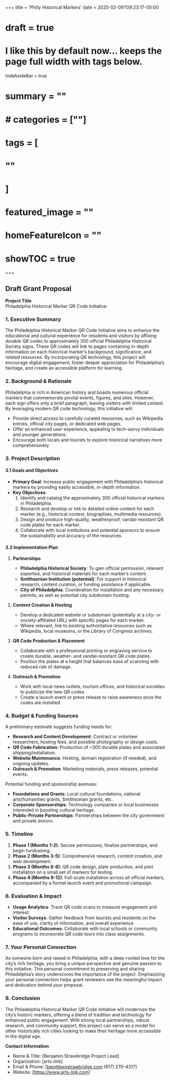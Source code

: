 +++
title = 'Philly Historical Markers'
date = 2025-02-09T09:23:17-05:00
# draft = true
# I like this by default now... keeps the page full width with tags below.
hideAsideBar = true
# summary = ""
# # categories = [""]
# tags = [
  # ""
  # ]
# featured_image = ""
# homeFeatureIcon = ""
# showTOC = true
+++
## Draft Grant Proposal

**Project Title**  
Philadelphia Historical Marker QR Code Initiative

### 1. Executive Summary
The Philadelphia Historical Marker QR Code Initiative aims to enhance the educational and cultural experience for residents and visitors by affixing durable QR codes to approximately 300 official Philadelphia Historical Society signs. These QR codes will link to pages containing in-depth information on each historical marker’s background, significance, and related resources. By incorporating QR technology, this project will encourage digital engagement, foster deeper appreciation for Philadelphia’s heritage, and create an accessible platform for learning.

### 2. Background & Rationale
Philadelphia is rich in American history and boasts numerous official markers that commemorate pivotal events, figures, and sites. However, each sign offers only a brief paragraph, leaving visitors with limited context. By leveraging modern QR code technology, this initiative will:

- Provide direct access to carefully curated resources, such as Wikipedia entries, official city pages, or dedicated web pages.
- Offer an enhanced user experience, appealing to tech-savvy individuals and younger generations.
- Encourage both locals and tourists to explore historical narratives more comprehensively.

### 3. Project Description

#### 3.1 Goals and Objectives
- **Primary Goal**: Increase public engagement with Philadelphia’s historical markers by providing easily accessible, in-depth information.  
- **Key Objectives**:
  1. Identify and catalog the approximately 300 official historical markers in Philadelphia.
  2. Research and develop or link to detailed online content for each marker (e.g., historical context, biographies, multimedia resources).
  3. Design and produce high-quality, weatherproof, vandal-resistant QR code plates for each marker.
  4. Collaborate with local institutions and potential sponsors to ensure the sustainability and accuracy of the resources.

#### 3.2 Implementation Plan
1. **Partnerships**  
   - **Philadelphia Historical Society**: To gain official permission, relevant expertise, and historical materials for each marker’s content.  
   - **Smithsonian Institution (potential)**: For support in historical research, content curation, or funding assistance if applicable.  
   - **City of Philadelphia**: Coordination for installation and any necessary permits, as well as potential city subdomain hosting.  

2. **Content Creation & Hosting**  
   - Develop a dedicated website or subdomain (potentially at a city- or society-affiliated URL) with specific pages for each marker.  
   - Where relevant, link to existing authoritative resources such as Wikipedia, local museums, or the Library of Congress archives.  

3. **QR Code Production & Placement**  
   - Collaborate with a professional printing or engraving service to create durable, weather- and vandal-resistant QR code plates.  
   - Position the plates at a height that balances ease of scanning with reduced risk of damage.  

4. **Outreach & Promotion**  
   - Work with local news outlets, tourism offices, and historical societies to publicize the new QR codes.  
   - Create a launch event or press release to raise awareness once the codes are installed.

### 4. Budget & Funding Sources
A preliminary estimate suggests funding needs for:

- **Research and Content Development**: Contract or volunteer researchers, hosting fees, and possible photography or design costs.  
- **QR Code Fabrication**: Production of ~300 durable plates and associated shipping/installation.  
- **Website Maintenance**: Hosting, domain registration (if needed), and ongoing updates.  
- **Outreach & Promotion**: Marketing materials, press releases, potential events.

Potential funding and sponsorship avenues:

- **Foundations and Grants**: Local cultural foundations, national arts/humanities grants, Smithsonian grants, etc.  
- **Corporate Sponsorships**: Technology companies or local businesses interested in boosting cultural heritage.  
- **Public-Private Partnerships**: Partnerships between the city government and private donors.  

### 5. Timeline
1. **Phase 1 (Months 1-2)**: Secure permissions, finalize partnerships, and begin fundraising.  
2. **Phase 2 (Months 3-5)**: Comprehensive research, content creation, and web development.  
3. **Phase 3 (Months 6-8)**: QR code design, plate production, and pilot installation on a small set of markers for testing.  
4. **Phase 4 (Months 9-12)**: Full-scale installation across all official markers, accompanied by a formal launch event and promotional campaign.  

### 6. Evaluation & Impact
- **Usage Analytics**: Track QR code scans to measure engagement and interest.  
- **Visitor Surveys**: Gather feedback from tourists and residents on the ease of use, clarity of information, and overall experience.  
- **Educational Outcomes**: Collaborate with local schools or community programs to incorporate QR code tours into class assignments.  

### 7. Your Personal Connection
As someone born and raised in Philadelphia, with a deep-rooted love for the city’s rich heritage, you bring a unique perspective and genuine passion to this initiative. This personal commitment to preserving and sharing Philadelphia’s story underscores the importance of the project. Emphasizing your personal connection helps grant reviewers see the meaningful impact and dedication behind your proposal.

### 8. Conclusion
The Philadelphia Historical Marker QR Code Initiative will modernize the city’s historic markers, offering a blend of tradition and technology for enhanced public engagement. With strong local partnerships, robust research, and community support, this project can serve as a model for other historically rich cities looking to make their heritage more accessible in the digital age.

**Contact Information**  
- Name & Title: [Benjamin Strawbridge Project Lead]  
- Organization: [arts-link]  
- Email & Phone: [ben@benstrawbridge.com (917) 270-4317]  
- Website: [https://www.arts-link.com]
<!--more-->
